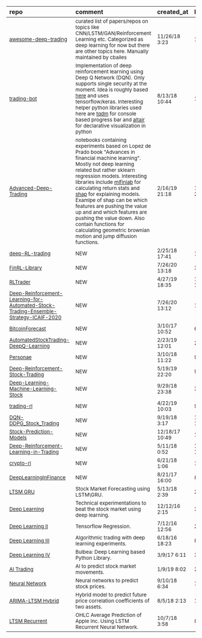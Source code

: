 | repo                                                                                                                                                                                                                      | comment                                                                                                                                                                                                                                                                                                                                                                                                                                                                                                                                                                                               | created_at                | last_commit               | star_count        | repo_status                                                          | rating              |
|:--------------------------------------------------------------------------------------------------------------------------------------------------------------------------------------------------------------------------|:------------------------------------------------------------------------------------------------------------------------------------------------------------------------------------------------------------------------------------------------------------------------------------------------------------------------------------------------------------------------------------------------------------------------------------------------------------------------------------------------------------------------------------------------------------------------------------------------------|:--------------------------|:--------------------------|:------------------|:---------------------------------------------------------------------|:--------------------|
| <sub>[awesome-deep-trading](https://github.com/cbailes/awesome-deep-trading)</sub>                                                                                                                                        | <sub>curated list of papers/repos on topics like CNN/LSTM/GAN/Reinforcement Learning etc. Categorized as deep learning for now but there are other topics here. Manually maintained by cbailes</sub>                                                                                                                                                                                                                                                                                                                                                                                                  | <sub>11/26/18 3:23</sub>  | <sub>1/1/21 9:41</sub>    | <sub>528.0</sub>  | <sub>![active](https://placehold.it/15/00FF00/000000?text=+)</sub>   | <sub>:star:x4</sub> |
| <sub>[trading-bot](https://github.com/pskrunner14/trading-bot)</sub>                                                                                                                                                      | <sub>Implementation of deep reinforcement learning using Deep Q Network (DQN). Only supports single security at the moment. Idea is roughly based [here](https://keon.github.io/deep-q-learning/) and uses tensorflow/keras. Interesting helper python libraries used here are [tqdm](https://tqdm.github.io/) for console based progress bar and [altair](https://altair-viz.github.io/) for declarative visualization in python </sub>                                                                                                                                                              | <sub>8/13/18 10:44</sub>  | <sub>1/23/20 4:41</sub>   | <sub>285.0</sub>  | <sub>![active](https://placehold.it/15/00FF00/000000?text=+)</sub>   | <sub>:star:x3</sub> |
| <sub>[Advanced-Deep-Trading](https://github.com/Rachnog/Advanced-Deep-Trading)</sub>                                                                                                                                      | <sub>notebooks containing experiments based on Lopez de Prado book "Advances in financial machine learning". Mostly not deep learning related but rather sklearn regression models. Interesting libraries include [mlfinlab](https://github.com/hudson-and-thames/mlfinlab) for calculating return stats and [shap](https://github.com/slundberg/shap) for explaining models. Examlpe of shap can be which features are pushing the value up and and which features are pushing the value down. Also contain functions for calculating geometric brownian motion and jump diffusion functions. </sub> | <sub>2/16/19 21:18</sub>  | <sub>11/29/20 20:12</sub> | <sub>319.0</sub>  | <sub>![active](https://placehold.it/15/00FF00/000000?text=+)</sub>   | <sub>:star:x3</sub> |
| <sub>[deep-RL-trading](https://github.com/golsun/deep-RL-trading)</sub>                                                                                                                                                   | <sub>NEW</sub>                                                                                                                                                                                                                                                                                                                                                                                                                                                                                                                                                                                        | <sub>2/25/18 17:41</sub>  | <sub>12/1/20 22:06</sub>  | <sub>231.0</sub>  | <sub>![active](https://placehold.it/15/00FF00/000000?text=+)</sub>   | <sub>:star:x3</sub> |
| <sub>[FinRL-Library](https://github.com/AI4Finance-LLC/FinRL-Library)</sub>                                                                                                                                               | <sub>NEW</sub>                                                                                                                                                                                                                                                                                                                                                                                                                                                                                                                                                                                        | <sub>7/26/20 13:18</sub>  | <sub>3/28/21 13:46</sub>  | <sub>1780.0</sub> | <sub>![active](https://placehold.it/15/00FF00/000000?text=+)</sub>   | <sub>:star:x5</sub> |
| <sub>[RLTrader](https://github.com/notadamking/RLTrader)</sub>                                                                                                                                                            | <sub>NEW</sub>                                                                                                                                                                                                                                                                                                                                                                                                                                                                                                                                                                                        | <sub>4/27/19 18:35</sub>  | <sub>10/17/19 16:25</sub> | <sub>1300.0</sub> | <sub>![active](https://placehold.it/15/00FF00/000000?text=+)</sub>   | <sub>:star:x5</sub> |
| <sub>[Deep-Reinforcement-Learning-for-Automated-Stock-Trading-Ensemble-Strategy-ICAIF-2020](https://github.com/AI4Finance-LLC/Deep-Reinforcement-Learning-for-Automated-Stock-Trading-Ensemble-Strategy-ICAIF-2020)</sub> | <sub>NEW</sub>                                                                                                                                                                                                                                                                                                                                                                                                                                                                                                                                                                                        | <sub>7/26/20 13:12</sub>  | <sub>1/21/21 18:11</sub>  | <sub>542.0</sub>  | <sub>![active](https://placehold.it/15/00FF00/000000?text=+)</sub>   | <sub>:star:x4</sub> |
| <sub>[BitcoinForecast](https://github.com/PiSimo/BitcoinForecast)</sub>                                                                                                                                                   | <sub>NEW</sub>                                                                                                                                                                                                                                                                                                                                                                                                                                                                                                                                                                                        | <sub>3/10/17 10:52</sub>  | <sub>6/11/18 8:07</sub>   | <sub>287.0</sub>  | <sub>![inactive](https://placehold.it/15/FF0000/000000?text=+)</sub> | <sub>:star:x3</sub> |
| <sub>[AutomatedStockTrading-DeepQ-Learning](https://github.com/sachink2010/AutomatedStockTrading-DeepQ-Learning)</sub>                                                                                                    | <sub>NEW</sub>                                                                                                                                                                                                                                                                                                                                                                                                                                                                                                                                                                                        | <sub>2/23/19 12:01</sub>  | <sub>2/25/20 18:16</sub>  | <sub>134.0</sub>  | <sub>![active](https://placehold.it/15/00FF00/000000?text=+)</sub>   | <sub>:star:x3</sub> |
| <sub>[Personae](https://github.com/Ceruleanacg/Personae)</sub>                                                                                                                                                            | <sub>NEW</sub>                                                                                                                                                                                                                                                                                                                                                                                                                                                                                                                                                                                        | <sub>3/10/18 11:22</sub>  | <sub>9/2/18 17:21</sub>   | <sub>1142.0</sub> | <sub>![inactive](https://placehold.it/15/FF0000/000000?text=+)</sub> | <sub>:star:x5</sub> |
| <sub>[Deep-Reinforcement-Stock-Trading](https://github.com/Albert-Z-Guo/Deep-Reinforcement-Stock-Trading)</sub>                                                                                                           | <sub>NEW</sub>                                                                                                                                                                                                                                                                                                                                                                                                                                                                                                                                                                                        | <sub>5/19/19 22:20</sub>  | <sub>9/27/20 19:22</sub>  | <sub>140.0</sub>  | <sub>![active](https://placehold.it/15/00FF00/000000?text=+)</sub>   | <sub>:star:x3</sub> |
| <sub>[Deep-Learning-Machine-Learning-Stock](https://github.com/LastAncientOne/Deep-Learning-Machine-Learning-Stock)</sub>                                                                                                 | <sub>NEW</sub>                                                                                                                                                                                                                                                                                                                                                                                                                                                                                                                                                                                        | <sub>9/29/18 23:38</sub>  | <sub>3/18/21 3:16</sub>   | <sub>251.0</sub>  | <sub>![active](https://placehold.it/15/00FF00/000000?text=+)</sub>   | <sub>:star:x3</sub> |
| <sub>[trading-rl](https://github.com/Kostis-S-Z/trading-rl)</sub>                                                                                                                                                         | <sub>NEW</sub>                                                                                                                                                                                                                                                                                                                                                                                                                                                                                                                                                                                        | <sub>4/22/19 10:03</sub>  | <sub>9/28/20 9:07</sub>   | <sub>179.0</sub>  | <sub>![active](https://placehold.it/15/00FF00/000000?text=+)</sub>   | <sub>:star:x3</sub> |
| <sub>[DQN-DDPG_Stock_Trading](https://github.com/AI4Finance-LLC/DQN-DDPG_Stock_Trading)</sub>                                                                                                                             | <sub>NEW</sub>                                                                                                                                                                                                                                                                                                                                                                                                                                                                                                                                                                                        | <sub>9/19/18 3:17</sub>   | <sub>11/26/20 16:58</sub> | <sub>134.0</sub>  | <sub>![active](https://placehold.it/15/00FF00/000000?text=+)</sub>   | <sub>:star:x3</sub> |
| <sub>[Stock-Prediction-Models](https://github.com/huseinzol05/Stock-Prediction-Models)</sub>                                                                                                                              | <sub>NEW</sub>                                                                                                                                                                                                                                                                                                                                                                                                                                                                                                                                                                                        | <sub>12/18/17 10:49</sub> | <sub>1/5/21 10:31</sub>   | <sub>3584.0</sub> | <sub>![active](https://placehold.it/15/00FF00/000000?text=+)</sub>   | <sub>:star:x5</sub> |
| <sub>[Deep-Reinforcement-Learning-in-Trading](https://github.com/saeed349/Deep-Reinforcement-Learning-in-Trading)</sub>                                                                                                   | <sub>NEW</sub>                                                                                                                                                                                                                                                                                                                                                                                                                                                                                                                                                                                        | <sub>5/11/18 0:52</sub>   | <sub>10/26/19 14:22</sub> | <sub>137.0</sub>  | <sub>![active](https://placehold.it/15/00FF00/000000?text=+)</sub>   | <sub>:star:x3</sub> |
| <sub>[crypto-rl](https://github.com/sadighian/crypto-rl)</sub>                                                                                                                                                            | <sub>NEW</sub>                                                                                                                                                                                                                                                                                                                                                                                                                                                                                                                                                                                        | <sub>6/21/18 1:06</sub>   | <sub>11/5/20 11:08</sub>  | <sub>339.0</sub>  | <sub>![active](https://placehold.it/15/00FF00/000000?text=+)</sub>   | <sub>:star:x3</sub> |
| <sub>[DeepLearningInFinance](https://github.com/sonaam1234/DeepLearningInFinance)</sub>                                                                                                                                   | <sub>NEW</sub>                                                                                                                                                                                                                                                                                                                                                                                                                                                                                                                                                                                        | <sub>8/21/17 16:00</sub>  | <sub>8/21/17 17:23</sub>  | <sub>266.0</sub>  | <sub>![inactive](https://placehold.it/15/FF0000/000000?text=+)</sub> | <sub>:star:x3</sub> |
| <sub>[LTSM GRU](https://github.com/RajatHanda/Finance-Forecasting)</sub>                                                                                                                                                  | <sub>Stock Market Forecasting using LSTM\GRU.</sub>                                                                                                                                                                                                                                                                                                                                                                                                                                                                                                                                                   | <sub>5/13/18 2:39</sub>   | <sub>2/25/19 0:26</sub>   | <sub>11.0</sub>   | <sub>![active](https://placehold.it/15/00FF00/000000?text=+)</sub>   | <sub>:star:x3</sub> |
| <sub>[Deep Learning](https://github.com/keon/deepstock)</sub>                                                                                                                                                             | <sub>Technical experimentations to beat the stock market using deep learning.</sub>                                                                                                                                                                                                                                                                                                                                                                                                                                                                                                                   | <sub>12/12/16 2:15</sub>  | <sub>3/4/17 8:37</sub>    | <sub>427.0</sub>  | <sub>![inactive](https://placehold.it/15/FF0000/000000?text=+)</sub> | <sub>:star:x4</sub> |
| <sub>[Deep Learning II](https://github.com/LiamConnell/deep-algotrading/tree/master/notebooks)</sub>                                                                                                                      | <sub>Tensorflow Regression.</sub>                                                                                                                                                                                                                                                                                                                                                                                                                                                                                                                                                                     | <sub>7/12/16 12:56</sub>  | <sub>2/16/18 2:43</sub>   | <sub>174.0</sub>  | <sub>![inactive](https://placehold.it/15/FF0000/000000?text=+)</sub> | <sub>:star:x3</sub> |
| <sub>[Deep Learning III](https://github.com/Rachnog/Deep-Trading)</sub>                                                                                                                                                   | <sub>Algorithmic trading with deep learning experiments.</sub>                                                                                                                                                                                                                                                                                                                                                                                                                                                                                                                                        | <sub>6/18/16 18:23</sub>  | <sub>8/7/18 15:24</sub>   | <sub>1262.0</sub> | <sub>![inactive](https://placehold.it/15/FF0000/000000?text=+)</sub> | <sub>:star:x5</sub> |
| <sub>[Deep Learning IV](https://github.com/achillesrasquinha/bulbea)</sub>                                                                                                                                                | <sub>Bulbea: Deep Learning based Python Library.</sub>                                                                                                                                                                                                                                                                                                                                                                                                                                                                                                                                                | <sub>3/9/17 6:11</sub>    | <sub>3/19/17 7:42</sub>   | <sub>1448.0</sub> | <sub>![active](https://placehold.it/15/00FF00/000000?text=+)</sub>   | <sub>:star:x5</sub> |
| <sub>[AI Trading](https://github.com/borisbanushev/stockpredictionai/blob/master/readme2.md)</sub>                                                                                                                        | <sub>AI to predict stock market movements.</sub>                                                                                                                                                                                                                                                                                                                                                                                                                                                                                                                                                      | <sub>1/9/19 8:02</sub>    | <sub>2/11/19 16:32</sub>  | <sub>2852.0</sub> | <sub>![inactive](https://placehold.it/15/FF0000/000000?text=+)</sub> | <sub>:star:x5</sub> |
| <sub>[Neural Network](https://github.com/VivekPa/IntroNeuralNetworks)</sub>                                                                                                                                               | <sub>Neural networks to predict stock prices.</sub>                                                                                                                                                                                                                                                                                                                                                                                                                                                                                                                                                   | <sub>9/10/18 6:34</sub>   | <sub>11/21/18 7:39</sub>  | <sub>488.0</sub>  | <sub>![inactive](https://placehold.it/15/FF0000/000000?text=+)</sub> | <sub>:star:x4</sub> |
| <sub>[ARIMA-LTSM Hybrid](https://github.com/imhgchoi/Corr_Prediction_ARIMA_LSTM_Hybrid)</sub>                                                                                                                             | <sub>Hybrid model to predict future price correlation coefficients of two assets.</sub>                                                                                                                                                                                                                                                                                                                                                                                                                                                                                                               | <sub>8/5/18 2:13</sub>    | <sub>10/1/18 11:25</sub>  | <sub>218.0</sub>  | <sub>![active](https://placehold.it/15/00FF00/000000?text=+)</sub>   | <sub>:star:x3</sub> |
| <sub>[LTSM Recurrent](https://github.com/VivekPa/AIAlpha)</sub>                                                                                                                                                           | <sub>OHLC Average Prediction of Apple Inc. Using LSTM Recurrent Neural Network.</sub>                                                                                                                                                                                                                                                                                                                                                                                                                                                                                                                 | <sub>10/7/18 3:58</sub>   | <sub>8/3/19 9:00</sub>    | <sub>1198.0</sub> | <sub>![active](https://placehold.it/15/00FF00/000000?text=+)</sub>   | <sub>:star:x4</sub> |